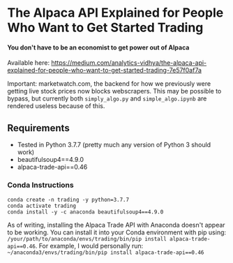 # The Alpaca API Explained for People Who Want to Get Started Trading
#### You don't have to be an economist to get power out of Alpaca

Available here: https://medium.com/analytics-vidhya/the-alpaca-api-explained-for-people-who-want-to-get-started-trading-7e57f0af7a

Important: marketwatch.com, the backend for how we previously were getting live stock prices now blocks webscrapers.  This may be possible to bypass, but currently both `simply_algo.py` and `simple_algo.ipynb` are rendered useless because of this.

## Requirements
* Tested in Python 3.7.7 (pretty much any version of Python 3 should work)
* beautifulsoup4==4.9.0
* alpaca-trade-api==0.46

### Conda Instructions
```
conda create -n trading -y python=3.7.7
conda activate trading
conda install -y -c anaconda beautifulsoup4==4.9.0
```

As of writing, installing the Alpaca Trade API with Anaconda doesn't appear to be working.  You can install it into your Conda environment with pip using: `/your/path/to/anaconda/envs/trading/bin/pip install alpaca-trade-api==0.46`.  For example, I would personally run: `~/anaconda3/envs/trading/bin/pip install alpaca-trade-api==0.46`

